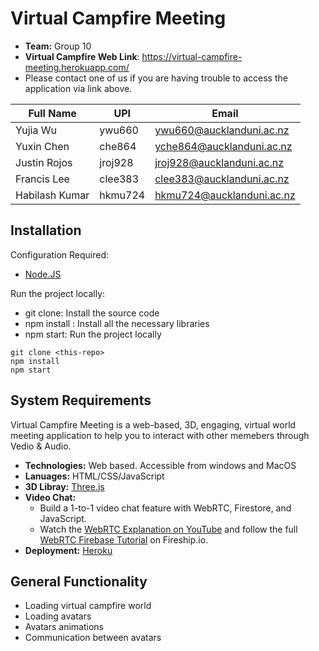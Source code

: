 # Virtual Campfire Meeting
- **Team:** Group 10
- **Virtual Campfire Web Link**: https://virtual-campfire-meeting.herokuapp.com/
- Please contact one of us if you are having trouble to access the application via link above.

Full Name | UPI | Email
------------ | ------------- | -----------
| Yujia Wu | ywu660 | ywu660@aucklanduni.ac.nz
| Yuxin Chen | che864 | yche864@aucklanduni.ac.nz
| Justin Rojos | jroj928 | jroj928@aucklanduni.ac.nz
| Francis Lee | clee383 | clee383@aucklanduni.ac.nz
| Habilash Kumar | hkmu724 | hkmu724@aucklanduni.ac.nz

## Installation
Configuration Required:
- [Node.JS](https://www.npmjs.com/)

Run the project locally:
- git clone: Install the source code 
- npm install : Install all the necessary libraries
- npm start: Run the project locally
```
git clone <this-repo>   
npm install   
npm start 
```
## System Requirements
Virtual Campfire Meeting is a web-based, 3D, engaging, virtual world meeting application to help you to interact with other memebers through Vedio & Audio.

- **Technologies:** Web based. Accessible from windows and MacOS
- **Lanuages:** HTML/CSS/JavaScript
- **3D Libray:** [Three.js](https://threejs.org/)
- **Video Chat:** 
  -  Build a 1-to-1 video chat feature with WebRTC, Firestore, and JavaScript. 
  -  Watch the [WebRTC Explanation on YouTube](https://youtu.be/WmR9IMUD_CY) and follow the full [WebRTC Firebase Tutorial](https://fireship.io/lessons/webrtc-firebase-video-chat) on Fireship.io. 
- **Deployment:** [Heroku](https://devcenter.heroku.com/)

## General Functionality
-  Loading virtual campfire world
-  Loading avatars
-  Avatars animations
-  Communication between avatars
